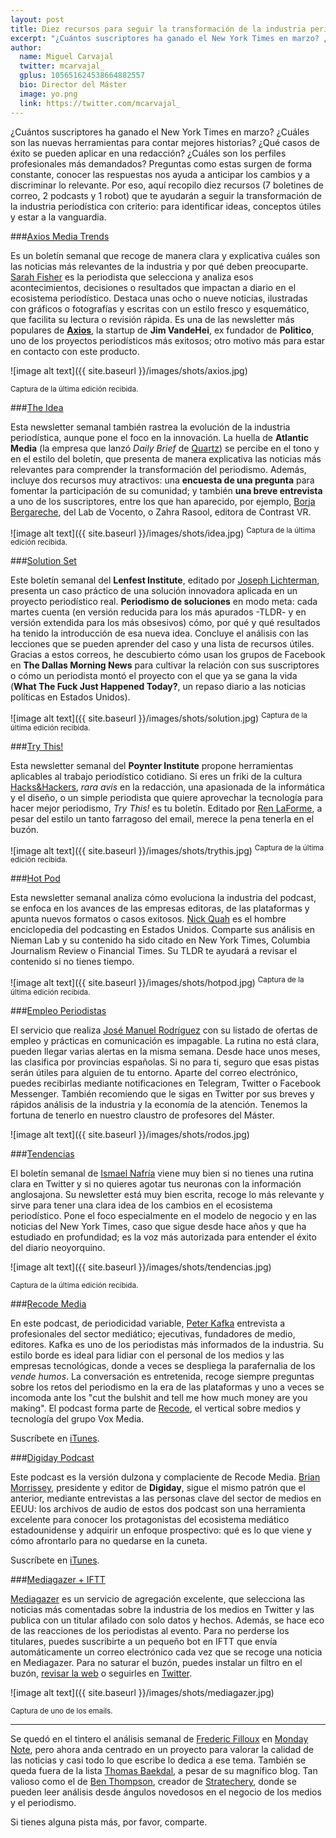 ```yaml
---
layout: post
title: Diez recursos para seguir la transformación de la industria periodística sin perder la cabeza
excerpt: "¿Cuántos suscriptores ha ganado el New York Times en marzo? ¿Cuáles son las nuevas herramientas para contar mejores historias? ¿Qué casos de éxito se pueden aplicar en una redacción? ¿Cuáles son los perfiles profesionales más demandados? Preguntas como estas surgen de forma constante, conocer las respuestas nos ayuda a anticipar los cambios y a discriminar lo relevante. Por eso, aquí recopilo diez recursos (7 boletines de correo, 2 podcasts y 1 robot) que te ayudarán a seguir la transformación de la industria periodística con criterio: para identificar ideas, conceptos útiles y estar a la vanguardia."
author:
  name: Miguel Carvajal
  twitter: mcarvajal_
  gplus: 105651624538664882557 
  bio: Director del Máster
  image: yo.png
  link: https://twitter.com/mcarvajal_
---
```

¿Cuántos suscriptores ha ganado el New York Times en marzo? ¿Cuáles son las nuevas herramientas para contar mejores historias? ¿Qué casos de éxito se pueden aplicar en una redacción? ¿Cuáles son los perfiles profesionales más demandados? Preguntas como estas surgen de forma constante, conocer las respuestas nos ayuda a anticipar los cambios y a discriminar lo relevante. Por eso, aquí recopilo diez recursos (7 boletines de correo, 2 podcasts y 1 robot) que te ayudarán a seguir la transformación de la industria periodística con criterio: para identificar ideas, conceptos útiles y estar a la vanguardia.

###[Axios Media Trends](https://www.axios.com/newsletters/axios-media-trends-2f7121bb-5da1-4580-90cd-e88eaa2af785.html) 

Es un boletín semanal que recoge de manera clara y explicativa cuáles son las noticias más relevantes de la industria y por qué deben preocuparte. [Sarah Fisher](https://twitter.com/sarafischer) es la periodista que selecciona y analiza esos acontecimientos, decisiones o resultados que impactan a diario en el ecosistema periodístico. Destaca unas ocho o nueve noticias, ilustradas con gráficos o fotografías y escritas con un estilo fresco y esquemático, que facilita su lectura o revisión rápida. Es una de las newsletter más populares de [**Axios**](https://www.axios.com/), la startup de **Jim VandeHei**, ex fundador de **Politico**, uno de los proyectos periodísticos más exitosos; otro motivo más para estar en contacto con este producto. 

![image alt text]({{ site.baseurl }}/images/shots/axios.jpg)

<sup> Captura de la última edición recibida. 

###[The Idea](http://atlanticmedia.us8.list-manage.com/subscribe?u=96e0595e8ab16cb2e263ed26e&id=47a60bdfc2) 

Esta newsletter semanal también rastrea la evolución de la industria periodística, aunque pone el foco en la innovación. La huella de **Atlantic Media** (la empresa que lanzó *Daily Brief* de [Quartz](https://qz.com/newsletters/daily-brief/)) se percibe en el tono y en el estilo del boletín, que presenta de manera explicativa las noticias más relevantes para comprender la transformación del periodismo. Además, incluye dos recursos muy atractivos: una **encuesta de una pregunta** para fomentar la participación de su comunidad; y también **una breve entrevista** a uno de los suscriptores, entre los que han aparecido, por ejemplo, [Borja Bergareche](https://twitter.com/borjabergareche), del Lab de Vocento, o Zahra Rasool, editora de Contrast VR.

![image alt text]({{ site.baseurl }}/images/shots/idea.jpg)
<sup> Captura de la última edición recibida. 

###[Solution Set](https://www.lenfestinstitute.org/tag/solution-set/)

Este boletín semanal del **Lenfest Institute**, editado por [Joseph Lichterman](https://twitter.com/ylichterman), presenta un caso práctico de una solución innovadora aplicada en un proyecto periodístico real. **Periodismo de soluciones** en modo meta: cada martes cuenta (en versión reducida para los más apurados -TLDR- y en versión extendida para los más obsesivos) cómo, por qué y qué resultados ha tenido la introducción de esa nueva idea. Concluye el análisis con las lecciones que se pueden aprender del caso y una lista de recursos útiles. Gracias a estos correos, he descubierto cómo usan los grupos de Facebook en **The Dallas Morning News** para cultivar la relación con sus suscriptores o cómo un periodista montó el proyecto con el que ya se gana la vida (**What The Fuck Just Happened Today?**, un repaso diario a las noticias políticas en Estados Unidos).

![image alt text]({{ site.baseurl }}/images/shots/solution.jpg)
<sup> Captura de la última edición recibida. 


###[Try This!](https://www.poynter.org/tags/try-newsletter)

Esta newsletter semanal del **Poynter Institute** propone herramientas aplicables al trabajo periodístico cotidiano. Si eres un friki de la cultura [Hacks&Hackers](https://hackshackers.com/), *rara avis* en la redacción, una apasionada de la informática y el diseño, o un simple periodista que quiere aprovechar la tecnología para hacer mejor periodismo, *Try This!* es tu boletín. Editado por [Ren LaForme](https://twitter.com/itsren), a pesar del estilo un tanto farragoso del email, merece la pena tenerla en el buzón.

![image alt text]({{ site.baseurl }}/images/shots/trythis.jpg)
<sup> Captura de la última edición recibida. 

###[Hot Pod](https://hotpodnews.com/)

Esta newsletter semanal analiza cómo evoluciona la industria del podcast, se enfoca en los avances de las empresas editoras, de las plataformas y apunta nuevos formatos o casos exitosos. [Nick Quah](https://twitter.com/nwquah) es el hombre enciclopedia del podcasting en Estados Unidos. Comparte sus análisis en Nieman Lab y su contenido ha sido citado en New York Times, Columbia Journalism Review o Financial Times. Su TLDR te ayudará a revisar el contenido si no tienes tiempo.

![image alt text]({{ site.baseurl }}/images/shots/hotpod.jpg)
<sup> Captura de la última edición recibida.	

###[Empleo Periodistas](https://tinyletter.com/josemanuelrodos)

El servicio que realiza [José Manuel Rodríguez](https://twitter.com/josemanuelrodos) con su listado de ofertas de empleo y prácticas en comunicación es impagable. La rutina no está clara, pueden llegar varias alertas en la misma semana. Desde hace unos meses, las clasifica por provincias españolas. Si no para ti, seguro que esas pistas serán útiles para alguien de tu entorno. Aparte del correo electrónico, puedes recibirlas mediante notificaciones en Telegram, Twitter o Facebook Messenger. También recomiendo que le sigas en Twitter por sus breves y rápidos análisis de la industria y la economía de la atención. Tenemos la fortuna de tenerlo en nuestro claustro de profesores del Máster.

![image alt text]({{ site.baseurl }}/images/shots/rodos.jpg)

###[Tendencias](http://www.ismaelnafria.com/boletin-tendencias/) 

El boletín semanal de [Ismael Nafría](https://twitter.com/ismaelnafria) viene muy bien si no tienes una rutina clara en Twitter y si no quieres agotar tus neuronas con la información anglosajona. Su newsletter está muy bien escrita, recoge lo más relevante y sirve para tener una clara idea de los cambios en el ecosistema periodístico. Pone el foco especialmente en el modelo de negocio y en las noticias del New York Times, caso que sigue desde hace años y que ha estudiado en profundidad; es la voz más autorizada para entender el éxito del diario neoyorquino. 

![image alt text]({{ site.baseurl }}/images/shots/tendencias.jpg)

<sup> Captura de la última edición recibida. 

###[Recode Media]( https://www.recode.net/recode-media-podcast)

En este podcast, de periodicidad variable, [Peter Kafka](https://twitter.com/pkafka) entrevista a profesionales del sector mediático; ejecutivas, fundadores de medio, editores. Kafka es uno de los periodistas más informados de la industria. Su estilo borde es ideal para lidiar con el personal de los medios y las empresas tecnológicas, donde a veces se despliega la parafernalia de los *vende humos*. La conversación es entretenida, recoge siempre preguntas sobre los retos del periodismo en la era de las plataformas y uno a veces se incomoda ante los "cut the bulshit and tell me how much money are you making". El podcast forma parte de [Recode](https://www.recode.net/), el vertical sobre medios y tecnología del grupo Vox Media.

Suscríbete en [iTunes](https://itunes.apple.com/us/podcast/recode-media-with-peter-kafka/id1080467174?mt=2).

###[Digiday Podcast](https://digiday.com/podcasts/)

Este podcast es la versión dulzona y complaciente de Recode Media. [Brian Morrissey](https://twitter.com/bmorrissey), presidente y editor de **Digiday**, sigue el mismo patrón que el anterior, mediante entrevistas a las personas clave del sector de medios en EEUU: los archivos de audio de estos dos podcast son una herramienta excelente para conocer los protagonistas del ecosistema mediático estadounidense y adquirir un enfoque prospectivo: qué es lo que viene y cómo afrontarlo para no quedarse en la cuneta. 

Suscríbete en [iTunes](https://itunes.apple.com/us/podcast/the-digiday-podcast/id962605432).

###[Mediagazer + IFTT](https://ifttt.com/applets/22425605d-mediagazer-news)

[Mediagazer](http://mediagazer.com/) es un servicio de agregación excelente, que selecciona las noticias más comentadas sobre la industria de los medios en Twitter y las publica con un titular afilado con solo datos y hechos. Además, se hace eco de las reacciones de los periodistas al evento. Para no perderse los titulares, puedes suscribirte a un pequeño bot en IFTT que envía automáticamente un correo electrónico cada vez que se recoge una noticia en Mediagazer. Para no saturar el buzón, puedes instalar un filtro en el buzón, [revisar la web](http://mediagazer.com/) o seguirles en [Twitter](https://twitter.com/mediagazer).

![image alt text]({{ site.baseurl }}/images/shots/mediagazer.jpg)

<sup> Captura de uno de los emails. 

----
Se quedó en el tintero el análisis semanal de [Frederic Filloux](https://twitter.com/filloux) en [Monday Note](https://mondaynote.com/), pero ahora anda centrado en un proyecto para valorar la calidad de las noticias y casi todo lo que escribe lo dedica a ese tema. También se queda fuera de la lista [Thomas Baekdal](https://twitter.com/baekdal), a pesar de su magnífico blog. Tan valioso como el de [Ben Thompson](https://twitter.com/benthompson), creador de [Stratechery](https://stratechery.com/), donde se pueden leer análisis desde ángulos novedosos en el negocio de los medios y el periodismo.

Si tienes alguna pista más, por favor, comparte.